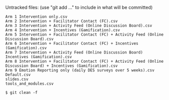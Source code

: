 Untracked files:
  (use "git add <file>..." to include in what will be committed)

	Arm 1 Intervention only.csv
	Arm 2 Intervention + Facilitator Contact (FC).csv
	Arm 3 Intervention + Activity Feed (Online Discussion Board).csv
	Arm 4 Intervention + Incentives (Gamification).csv
	Arm 5 Intervention + Facilitator Contact (FC) + Activity Feed (Online Discussion Board).csv
	Arm 6 Intervention + Facilitator Contact (FC) + Incentives (Gamification).csv
	Arm 7 Intervention + Activity Feed (Online Discussion Board) Incentives (Gamification).csv
	Arm 8 Intervention + Facilitator Contact (FC) + Activity Feed (Online Discussion Board) + Incentives (Gamification).csv
	Arm 9 Emotion Reporting only (daily DES surveys over 5 weeks).csv
	Default.csv
	slides.csv
	tools_and_modules.csv

`$ git clean -f`

